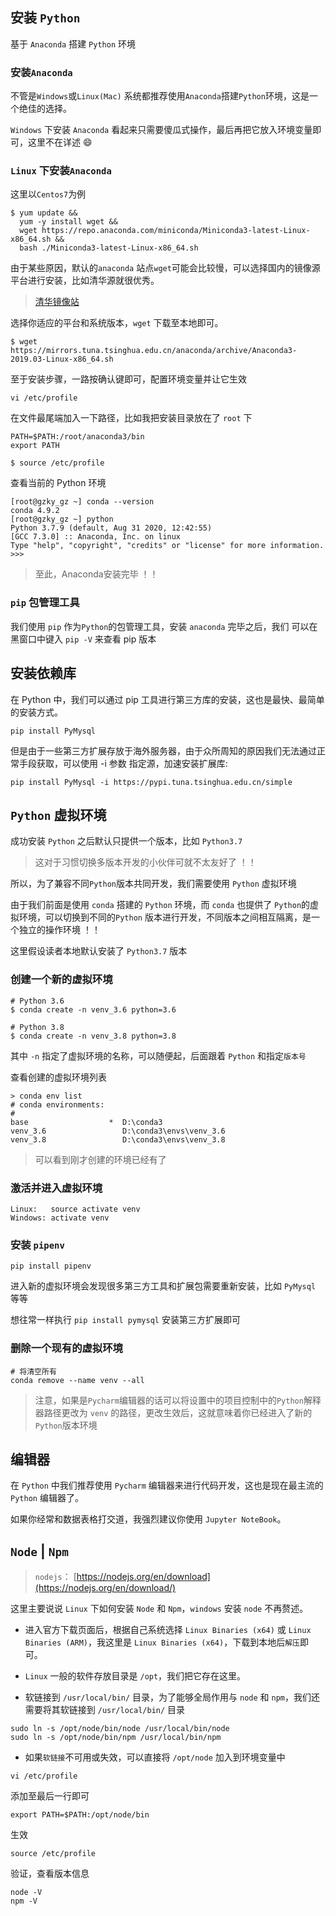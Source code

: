 
## 安装 `Python`

基于 `Anaconda` 搭建 `Python` 环境


### 安装`Anaconda`

不管是`Windows`或`Linux(Mac)` 系统都推荐使用`Anaconda`搭建`Python`环境，这是一个绝佳的选择。

`Windows` 下安装 `Anaconda` 看起来只需要傻瓜式操作，最后再把它放入环境变量即可，这里不在详述 :smile:

### `Linux` 下安装`Anaconda`

这里以`Centos7`为例
```shell
$ yum update &&
  yum -y install wget &&
  wget https://repo.anaconda.com/miniconda/Miniconda3-latest-Linux-x86_64.sh &&
  bash ./Miniconda3-latest-Linux-x86_64.sh
```

由于某些原因，默认的`anaconda` 站点`wget`可能会比较慢，可以选择国内的镜像源平台进行安装，比如清华源就很优秀。

> [清华镜像站](https://mirrors.tuna.tsinghua.edu.cn/anaconda/miniconda/)

选择你适应的平台和系统版本，`wget` 下载至本地即可。

```shell
$ wget https://mirrors.tuna.tsinghua.edu.cn/anaconda/archive/Anaconda3-2019.03-Linux-x86_64.sh
```

至于安装步骤，一路按确认键即可，配置环境变量并让它生效

```shell
vi /etc/profile
```
在文件最尾端加入一下路径，比如我把安装目录放在了 `root` 下

```shell
PATH=$PATH:/root/anaconda3/bin
export PATH
```
```shell
$ source /etc/profile
```

查看当前的 Python 环境
```shell
[root@gzky_gz ~] conda --version
conda 4.9.2
[root@gzky_gz ~] python
Python 3.7.9 (default, Aug 31 2020, 12:42:55) 
[GCC 7.3.0] :: Anaconda, Inc. on linux
Type "help", "copyright", "credits" or "license" for more information.
>>> 

```

> 至此，Anaconda安装完毕 ！！


### `pip` 包管理工具

我们使用 `pip` 作为`Python`的包管理工具，安装 `anaconda` 完毕之后，我们
可以在黑窗口中键入 
`pip -V` 来查看 pip 版本

## 安装依赖库

在 Python 中，我们可以通过 pip 工具进行第三方库的安装，这也是最快、最简单的安装方式。

```shell
pip install PyMysql
```

但是由于一些第三方扩展存放于海外服务器，由于众所周知的原因我们无法通过正常手段获取，可以使用 -i 参数
指定源，加速安装扩展库:
```shell
pip install PyMysql -i https://pypi.tuna.tsinghua.edu.cn/simple
```

## `Python` 虚拟环境

成功安装 `Python` 之后默认只提供一个版本，比如 `Python3.7`

> 这对于习惯切换多版本开发的小伙伴可就不太友好了 ！！

所以，为了兼容不同`Python`版本共同开发，我们需要使用 `Python` 虚拟环境

由于我们前面是使用 `conda` 搭建的 `Python` 环境，而 `conda` 也提供了 `Python`的虚拟环境，可以切换到不同的`Python`
版本进行开发，不同版本之间相互隔离，是一个独立的操作环境 ！！

这里假设读者本地默认安装了 `Python3.7` 版本

### 创建一个新的虚拟环境

```shell
# Python 3.6  
$ conda create -n venv_3.6 python=3.6   

# Python 3.8 
$ conda create -n venv_3.8 python=3.8
```

其中 `-n` 指定了虚拟环境的名称，可以随便起，后面跟着 `Python` 和指定`版本号`

查看创建的虚拟环境列表

```shell
> conda env list
# conda environments:
#
base                  *  D:\conda3
venv_3.6                 D:\conda3\envs\venv_3.6
venv_3.8                 D:\conda3\envs\venv_3.8
```

> 可以看到刚才创建的环境已经有了

### 激活并进入虚拟环境

```shell
Linux:   source activate venv
Windows: activate venv
```

### 安装 `pipenv`

```shell
pip install pipenv
```

进入新的虚拟环境会发现很多第三方工具和扩展包需要重新安装，比如 `PyMysql` 等等

想往常一样执行 `pip install pymysql` 安装第三方扩展即可

### 删除一个现有的虚拟环境

```shell
# 将清空所有
conda remove --name venv --all 
```

> 注意，如果是`Pycharm`编辑器的话可以将设置中的项目控制中的`Python`解释器路径更改为 `venv` 的路径，更改生效后，这就意味着你已经进入了新的`Python`版本环境


## 编辑器

在 `Python` 中我们推荐使用 `Pycharm` 编辑器来进行代码开发，这也是现在最主流的`Python` 编辑器了。

如果你经常和数据表格打交道，我强烈建议你使用 `Jupyter NoteBook`。



## `Node` | `Npm`

> `nodejs`： [https://nodejs.org/en/download](https://nodejs.org/en/download/)

这里主要说说 `Linux` 下如何安装 `Node` 和 `Npm`，`windows` 安装 `node` 不再赘述。

- 进入官方下载页面后，根据自己系统选择 `Linux Binaries (x64)` 或 `Linux Binaries (ARM)`，我这里是
`Linux Binaries (x64)`，下载到本地后`解压`即可。

- `Linux` 一般的软件存放目录是 `/opt`，我们把它存在这里。
- 软链接到 `/usr/local/bin/` 目录，为了能够全局作用与 `node` 和 `npm`，我们还需要将其软链接到 `/usr/local/bin/` 目录


```shell
sudo ln -s /opt/node/bin/node /usr/local/bin/node
sudo ln -s /opt/node/bin/npm /usr/local/bin/npm
```

- 如果`软链接`不可用或失效，可以直接将 `/opt/node` 加入到环境变量中

```shell
vi /etc/profile
```

添加至最后一行即可
```shell
export PATH=$PATH:/opt/node/bin
```

生效
```shell
source /etc/profile
```

验证，查看版本信息
```shell
node -V
npm -V
```
